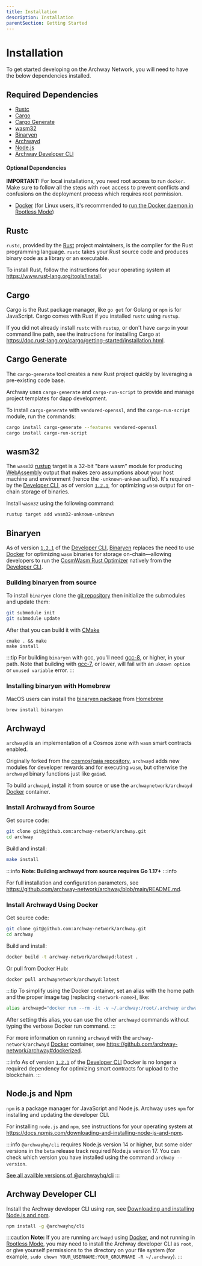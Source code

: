 ```yaml
---
title: Installation
description: Installation
parentSection: Getting Started
---
```


# Installation

To get started developing on the Archway Network, you will need to have the below dependencies installed.

## Required Dependencies

- [Rustc](#rustc 'Install Rust')
- [Cargo](#cargo 'Install Cargo')
- [Cargo Generate](#cargo-generate 'Install Cargo Generate')
- [wasm32](#wasm32 'Install wasm32')
- [Binaryen](#binaryen 'Install Binaryen')
- [Archwayd](#archwayd 'Install Archway Daemon')
- [Node.js](#nodejs-and-npm 'Install Node.js and NPM')
- [Archway Developer CLI](#archway-developer-cli 'Install develolper CLI')

#### Optional Dependencies

**IMPORTANT:** For local installations, you need root access to run `docker`. Make sure to follow all the steps with `root` access to prevent conflicts and confusions on the deployment process which requires root permission.

- [Docker](https://docs.docker.com/get-docker 'Install Docker') (for Linux users, it's recommended to [run the Docker daemon in Rootless Mode](https://docs.docker.com/engine/security/rootless/))

## Rustc

`rustc`, provided by the [Rust](https://www.rust-lang.org/ 'Rust Homepage') project maintainers, is the compiler for the Rust programming language. `rustc` takes your Rust source code and produces binary code as a library or an executable.

To install Rust, follow the instructions for your operating system at https://www.rust-lang.org/tools/install.

## Cargo

Cargo is the Rust package manager, like `go get` for Golang or `npm` is for JavaScript. Cargo comes with Rust if you installed `rustc` using `rustup`.

If you did not already install `rustc` with `rustup`, or don't have `cargo` in your command line path, see the instructions for installing Cargo at https://doc.rust-lang.org/cargo/getting-started/installation.html.

## Cargo Generate

The `cargo-generate` tool creates a new Rust project quickly by leveraging a pre-existing code base.

Archway uses `cargo-generate` and `cargo-run-script` to provide and manage project templates for dapp development.

To install `cargo-generate` with `vendored-openssl`, and the `cargo-run-script` module, run the commands:

```bash
cargo install cargo-generate --features vendored-openssl
cargo install cargo-run-script
```

## wasm32

The `wasm32` [rustup](https://rustup.rs/) target is a 32-bit "bare wasm" module for producing [WebAssembly](https://webassembly.org/) output that makes zero assumptions about your host machine and environment (hence the `-unknown-unkown` suffix). It's required by the [Developer CLI](https://www.npmjs.com/package/@archwayhq/cli), as of version [`1.2.1`](https://www.npmjs.com/package/@archwayhq/cli/v/1.2.1), for optimizing `wasm` output for on-chain storage of binaries.

Install `wasm32` using the following command:

```bash
rustup target add wasm32-unknown-unknown
```

## Binaryen

As of version [`1.2.1`](https://www.npmjs.com/package/@archwayhq/cli/v/1.2.1) of the [Developer CLI](https://www.npmjs.com/package/@archwayhq/cli), [Binaryen](https://github.com/WebAssembly/binaryen) replaces the need to use [Docker](https://docs.docker.com/get-docker) for optimizing `wasm` binaries for storage on-chain—allowing developers to run the [CosmWasm Rust Optimizer](https://github.com/CosmWasm/rust-optimizer) natively from the [Developer CLI](https://www.npmjs.com/package/@archwayhq/cli).

### Building binaryen from source

To install `binaryen` clone the [git repository](https://github.com/WebAssembly/binaryen) then initialize the submodules and update them:

```bash
git submodule init
git submodule update
```

After that you can build it with [CMake](https://cmake.org/)

```
cmake . && make
make install
```

:::tip
For building `binaryen` with gcc, you'll need [gcc-8](https://gcc.gnu.org/gcc-8/), or higher, in your path. Note that building with [gcc-7](https://gcc.gnu.org/gcc-7/), or lower, will fail with an `uknown option` or `unused variable` error.
:::

### Installing binaryen with Homebrew

MacOS users can install the [binaryen package](https://formulae.brew.sh/formula/binaryen#default) from [Homebrew](https://brew.sh/)

```
brew install binaryen
```

## Archwayd

`archwayd` is an implementation of a Cosmos zone with `wasm` smart contracts enabled.

Originally forked from the [cosmos/gaia repository](https://github.com/cosmos/gaia), `archwayd` adds new modules for developer rewards and for executing `wasm`, but otherwise the `archwayd` binary functions just like `gaiad`.

To build `archwayd`, install it from source or use the `archwaynetwork/archwayd` [Docker](https://www.docker.com/ 'Docker Homepage') container.

### Install Archwayd from Source

Get source code:

```bash
git clone git@github.com:archway-network/archway.git
cd archway
```

Build and install:

```bash
make install
```

:::info
**Note: Building archwayd from source requires Go 1.17+**
:::info

For full installation and configuration parameters, see https://github.com/archway-network/archway/blob/main/README.md.

### Install Archwayd Using Docker

Get source code:

```bash
git clone git@github.com:archway-network/archway.git
cd archway
```

Build and install:

```bash
docker build -t archway-network/archwayd:latest .
```

Or pull from Docker Hub:

```
docker pull archwaynetwork/archwayd:latest
```

:::tip
To simplify using the Docker container, set an alias with the home path and the proper image tag (replacing `<network-name>`), like:

```bash
alias archwayd="docker run --rm -it -v ~/.archway:/root/.archway archwaynetwork/archwayd:<network-name>"
```

After setting this alias, you can use the other `archwayd` commands without typing the verbose Docker run command.
:::

For more information on running `archwayd` with the `archway-network/archwayd` [Docker](https://www.docker.com/ 'Docker Homepage') container, see https://github.com/archway-network/archway#dockerized.

:::info
As of version [`1.2.1`](https://www.npmjs.com/package/@archwayhq/cli/v/1.2.1) of the [Developer CLI](https://www.npmjs.com/package/@archwayhq/cli) Docker is no longer a required dependency for optimizing smart contracts for upload to the blockchain.
:::

## Node.js and Npm

`npm` is a package manager for JavaScript and Node.js. Archway uses `npm` for installing and updating the developer CLI.

For installing `node.js` and `npm`, see instructions for your operating system at https://docs.npmjs.com/downloading-and-installing-node-js-and-npm.

:::info
`@archwayhq/cli` requires Node.js version 14 or higher, but some older versions in the `beta` release track required Node.js version 17. You can check which version you have installed using the command `archway --version`.

[See all availble versions of @archwayhq/cli](https://www.npmjs.com/package/@archwayhq/cli?activeTab=versions)
:::

## Archway Developer CLI

Install the Archway developer CLI using `npm`, see [Downloading and installing Node.js and npm](https://docs.npmjs.com/downloading-and-installing-node-js-and-npm).

```bash
npm install -g @archwayhq/cli
```

:::caution
**Note:** If you are running `archwayd` using [Docker](https://docs.docker.com/get-docker), and not running in [Rootless Mode](https://docs.docker.com/engine/security/rootless/), you may need to install the Archway developer CLI as `root`, or give yourself permissions to the directory on your file system (for example, `sudo chown YOUR_USERNAME:YOUR_GROUPNAME -R ~/.archway`).
:::
